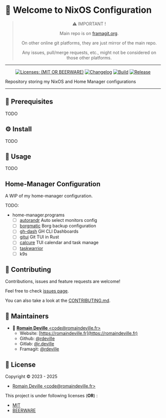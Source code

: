 <!-- BEGIN DOTGIT-SYNC BLOCK MANAGED -->
<!-- markdownlint-disable -->
# 👋 Welcome to NixOS Configuration

<center>

> ⚠️ IMPORTANT !
>
> Main repo is on [framagit.org](https://framagit.org/rdeville-public/dotfiles/nixos-config).
>
> On other online git platforms, they are just mirror of the main repo.
>
> Any issues, pull/merge requests, etc., might not be considered on those other
> platforms.

</center>

---

<center>

[![Licenses: (MIT OR BEERWARE)][license_badge]][license_url]
[![Changelog][changelog_badge]][changelog_badge_url]
[![Build][build_badge]][build_badge_url]
[![Release][release_badge]][release_badge_url]

</center>

[build_badge]: https://framagit.org/rdeville-public/dotfiles/nixos-config/badges/main/pipeline.svg
[build_badge_url]: https://framagit.org/rdeville-public/dotfiles/nixos-config/-/commits/main
[release_badge]: https://framagit.org/rdeville-public/dotfiles/nixos-config/-/badges/release.svg
[release_badge_url]: https://framagit.org/rdeville-public/dotfiles/nixos-config/-/releases/
[license_badge]: https://img.shields.io/badge/Licenses-MIT%20OR%20BEERWARE-blue
[license_url]: https://framagit.org/rdeville-public/dotfiles/nixos-config/blob/main/LICENSE
[changelog_badge]: https://img.shields.io/badge/Changelog-Python%20Semantic%20Release-yellow
[changelog_badge_url]: https://github.com/python-semantic-release/python-semantic-release

Repository storing my NixOS and Home Manager configurations

---
<!-- BEGIN DOTGIT-SYNC BLOCK EXCLUDED CUSTOM_README -->
## 📌 Prerequisites

TODO

## ⚙️ Install

TODO

## 🚀 Usage

TODO

## Home-Manager Configuration

A WIP of my home-manager configuration.

TODO:

  * home-manager.programs
    * [ ] [autorandr][autorandr] Auto select monitors config
    * [ ] [borgmatic][borgmatic] Borg backup configuration
    * [ ] [gh-dash][gh-dash] GH CLI Dashboards
    * [ ] [gitui][gitui] Git TUI in Rust
    * [ ] [calcure][calcure] TUI calendar and task manage
    * [ ] [taskwarrior][taskwarrior]
    * [ ] k9s

[autorandr]: https://github.com/phillipberndt/autorandr
[borgmatic]: https://github.com/borgmatic-collective/borgmatic?tab=readme-ov-file
[gh-dash]: https://dlvhdr.github.io/gh-dash/
[gitui]: https://github.com/extrawurst/gitui
[calcure]: https://github.com/anufrievroman/calcure
[taskwarrior]: https://github.com/GothenburgBitFactory/taskwarrior
<!-- END DOTGIT-SYNC BLOCK EXCLUDED CUSTOM_README -->
## 🤝 Contributing

Contributions, issues and feature requests are welcome!

Feel free to check [issues page][issues_pages].

You can also take a look at the [CONTRIBUTING.md][contributing].

[issues_pages]: https://framagit.org/rdeville-public/dotfiles/nixos-config/-/issues
[contributing]: https://framagit.org/rdeville-public/dotfiles/nixos-config/blob/main/CONTRIBUTING.md

## 👤 Maintainers

* 📧 [**Romain Deville** \<code@romaindeville.fr\>](mailto:code@romaindeville.fr)
  * Website: [https://romaindeville.fr](https://romaindeville.fr)
  * Github: [@rdeville](https://github.com/rdeville)
  * Gitlab: [@r.deville](https://gitlab.com/r.deville)
  * Framagit: [@rdeville](https://framagit.org/rdeville)

## 📝 License

Copyright © 2023 - 2025
 * [Romain Deville \<code@romaindeville.fr\>](code@romaindeville.fr)

This project is under following licenses (**OR**) :

* [MIT][main_license]
* [BEERWARE][beerware_license]

[main_license]: https://framagit.org/rdeville-public/dotfiles/nixos-config/blob/main/LICENSE
[beerware_license]: https://framagit.org/rdeville-public/dotfiles/nixos-config/blob/main/LICENSE.BEERWARE
<!-- END DOTGIT-SYNC BLOCK MANAGED -->
